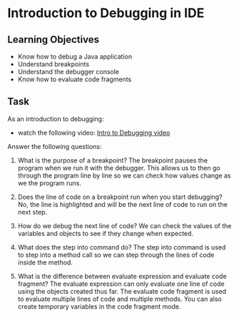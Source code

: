# Introduction to Debugging in IDE

## Learning Objectives
- Know how to debug a Java application
- Understand breakpoints
- Understand the debugger console
- Know how to evaluate code fragments

## Task
As an introduction to debugging:
- watch the following video: [Intro to Debugging video](https://youtu.be/ErVZrVWZrko)


Answer the following questions:
1. What is the purpose of a breakpoint?
The breakpoint pauses the program when we run it with the debugger.
This allows us to then go through the program line by line so we can check how values change as we the program runs.

2. Does the line of code on a breakpoint run when you start debugging?
No, the line is highlighted and will be the next line of code to run on the next step.

3. How do we debug the next line of code?
We can check the values of the variables and objects to see if they change when expected.

4. What does the step into command do?
The step into command is used to step into a method call so we can step through the lines of code inside the method.

5. What is the difference between evaluate expression and evaluate code fragment?
The evaluate expression can only evaluate one line of code using the objects created thus far.
The evaluate code fragment is used to evaluate multiple lines of code and multiple methods.
You can also create temporary variables in the code fragment mode.
